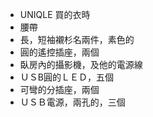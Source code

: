---
---

- UNIQLE 買的衣時
- 腰帶
- 長，短袖襯杉名兩件，素色的
- 圓的遙控插座，兩個
- 臥房內的攝影機，及他的電源線
- ＵＳB圓的ＬＥＤ，五個
- 可彎的分插座，兩個
- ＵＳＢ電源，兩孔的，三個

